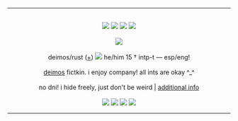 <hr>
<p align="center">
  <br><img src="https://64.media.tumblr.com/93d5d8287f1255123c651110c1ba0b6c/046838436c0a5325-b1/s250x400/93caeb750c9f2eccc0bbdf4851970f06b833ebd5.gifv"> <img src="https://blinkies.cafe/b/display/0023-trans-pride.gif"> <img src="https://64.media.tumblr.com/e2a1681cbcc27f6417b0d8ccca30b7b1/4889630ae28e68e6-d8/s250x400/e2d7631f95c441510187fb828506acf7dfe98704.gifv"> <img src="https://64.media.tumblr.com/c1f09e768b87a0f377535210d210e950/fbd78c00206bcb28-80/s250x400/1226e8fa7a072dd98ba69d95c46f052db8bc23ae.gifv"></br>
  <br><img src="https://media.discordapp.net/attachments/998826438411161610/1181020699813478481/Untitled64_20231203165429.png?ex=657f8a3d&is=656d153d&hm=0108a65a62fab79851fe382f827985c755b1ed43a138db8325737d92c24464a2&=&format=webp&quality=lossless"></br>
  <br>deimos/rust (<a href="https://en.pronouns.page/@arstotzka">+</a>) <img src="https://media.discordapp.net/attachments/998826438411161610/1172000008334229534/Untitled30_20231108192919.png?ex=655eb910&is=654c4410&hm=737c63f9f4131367ae516ad19ec148cfd473b24c6ccec2c7b6ab96c9e19c4504&="> he/him 15 † intp-t ― esp/eng!</br>
  <br><a href="https://madnesscombat.fandom.com/wiki/Deimos">deimos</a> fictkin. i enjoy company!
  all ints are okay ^_^</br>
  <br>no dni! i hide freely, just don't be weird | <a href="https://rentry.co/rockpurgatory">additional info</a></br>
  <br><img src="https://64.media.tumblr.com/0cd74ef3ba1e112891ffdaa1cbbc7c74/e3d74bcf0487c807-4a/s250x400/cedf6430a5dc0ca6f8ff1c0239aa5f4221066d07.gifv"> <img src="https://64.media.tumblr.com/17f48dac02d82d1fbe4859c4da0a76eb/114af3451ea89bf8-7b/s100x200/d9e8e80c9f12aa0700138aa950c6c0b69b99a3af.gifv"> <img src="https://64.media.tumblr.com/40175f39b479866b1da9b1697f8ff19b/669ea7f1b1152ddd-b3/s250x400/f8fe488dd66d164ed6e740f999fab653395a82fd.gifv"> <img src="https://64.media.tumblr.com/2e1cc31031d7ab42a7257c7f60cf0d16/b4efadd60ae6c6cc-4e/s250x400/4e48ae22f4a848a6404af6f3a43386ce9fee6852.gifv"></br>
</p>
<hr>
